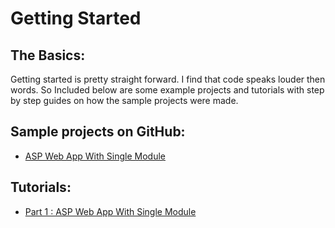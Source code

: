 # Getting Started

## The Basics:

Getting started is pretty straight forward. I find that code speaks louder then words. So Included below are some example projects and tutorials with step by step guides on how the sample projects were made.

## Sample projects on GitHub:

- [ASP Web App With Single Module](https://github.com/treefishuk/nomoni/tree/master/examples/Nomoni.Examples.Basic/) 

## Tutorials:

- [Part 1 : ASP Web App With Single Module](/nomoni/docs/tutorials/part-one-basic-web-app-with-single-module) 


